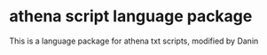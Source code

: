 # athena script language package

This is a language package for athena txt scripts, modified by Danin
